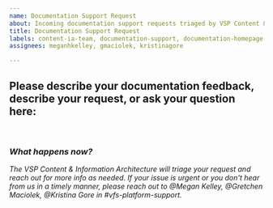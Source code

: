 ```yaml
---
name: Documentation Support Request
about: Incoming documentation support requests triaged by VSP Content & IA team. This template is linked to from documentation homepage MVP.
title: Documentation Support Request
labels: content-ia-team, documentation-support, documentation-homepage-request
assignees: meganhkelley, gmaciolek, kristinagore

---
```

## Please describe your documentation feedback, describe your request, or ask your question here: 
<br>

### _What happens now?_ 
_The VSP Content & Information Architecture will triage your request and reach out for more info as needed. If your issue is urgent or you don't hear from us in a timely manner, please reach out to @Megan Kelley, @Gretchen Maciolek, @Kristina Gore in #vfs-platform-support._
